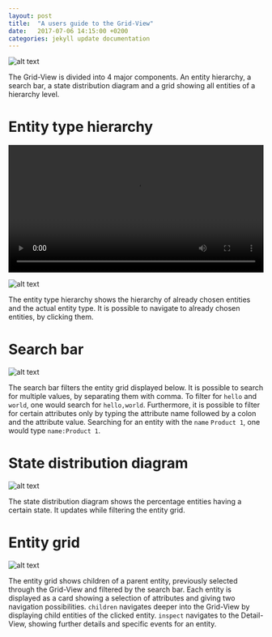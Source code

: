 ```yaml
---
layout: post
title:  "A users guide to the Grid-View"
date:   2017-07-06 14:15:00 +0200
categories: jekyll update documentation
---
```


![alt text](/argos/resources/grid-view.jpg "Grid-View")

The Grid-View is divided into 4 major components. An entity hierarchy, a search bar, a state distribution diagram and a grid showing all entities of a hierarchy level.

# Entity type hierarchy

<video style="width: 100%; height: auto;" autoplay>
  <source src="/argos/resources/grid-view-hierarchy.webm" type="video/webm">
  Your browser does not support the video tag.
</video>

![alt text](/argos/resources/grid-view-hierarchy.jpeg "Grid-View entity type hierarchy")

The entity type hierarchy shows the hierarchy of already chosen entities and the actual entity type. It is possible to navigate to already chosen entities, by clicking them.

# Search bar

![alt text](/argos/resources/grid-view-search-bar.jpeg "Grid-View search bar")

The search bar filters the entity grid displayed below. It is possible to search for multiple values, by separating them with comma. To filter for `hello` and `world`, one would search for `hello,world`. Furthermore, it is possible to filter for certain attributes only by typing the attribute name followed by a colon and the attribute value. Searching for an entity with the `name` `Product 1`, one would type `name:Product 1`.

# State distribution diagram

![alt text](/argos/resources/grid-view-state-distribution-diagram.jpeg "Grid-View state distribution diagram")

The state distribution diagram shows the percentage entities having a certain state. It updates while filtering the entity grid.

# Entity grid

![alt text](/argos/resources/grid-view-entity-grid.jpeg "Grid-View entity grid")

The entity grid shows children of a parent entity, previously selected through the Grid-View and filtered by the search bar. Each entity is displayed as a card showing a selection of attributes and giving two navigation possibilities. `children` navigates deeper into the Grid-View by displaying child entities of the clicked entity. `inspect` navigates to the Detail-View, showing further details and specific events for an entity.